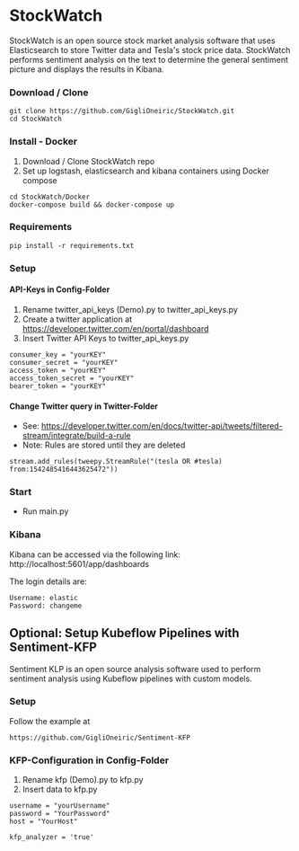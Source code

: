 # StockWatch

StockWatch is an open source stock market analysis software that uses Elasticsearch to store Twitter data and Tesla's stock price data. StockWatch performs sentiment analysis on the text to determine the general sentiment picture and displays the results in Kibana. 

### Download / Clone
```
git clone https://github.com/GigliOneiric/StockWatch.git
cd StockWatch
```
### Install - Docker
1. Download / Clone StockWatch repo 
2. Set up logstash, elasticsearch and kibana containers using Docker compose

```
cd StockWatch/Docker
docker-compose build && docker-compose up
```

### Requirements
```
pip install -r requirements.txt
```

### Setup
#### API-Keys in Config-Folder
1. Rename twitter_api_keys (Demo).py to twitter_api_keys.py
2. Create a twitter application at https://developer.twitter.com/en/portal/dashboard
3. Insert Twitter API Keys to twitter_api_keys.py
```
consumer_key = "yourKEY"
consumer_secret = "yourKEY"
access_token = "yourKEY"
access_token_secret = "yourKEY"
bearer_token = "yourKEY"
```

#### Change Twitter query in Twitter-Folder
- See: https://developer.twitter.com/en/docs/twitter-api/tweets/filtered-stream/integrate/build-a-rule
- Note: Rules are stored until they are deleted
```
stream.add_rules(tweepy.StreamRule("(tesla OR #tesla) from:1542485416443625472"))
```

### Start
- Run main.py

### Kibana
Kibana can be accessed via the following link:
http://localhost:5601/app/dashboards

The login details are:
```
Username: elastic
Password: changeme
```

## Optional: Setup Kubeflow Pipelines with Sentiment-KFP
Sentiment KLP is an open source analysis software used to perform sentiment analysis using Kubeflow pipelines with custom models.

### Setup
Follow the example at
```
https://github.com/GigliOneiric/Sentiment-KFP
```
### KFP-Configuration in Config-Folder
1. Rename kfp (Demo).py to kfp.py
3. Insert data to kfp.py
```
username = "yourUsername"
password = "YourPassword"
host = "YourHost"

kfp_analyzer = 'true'
```